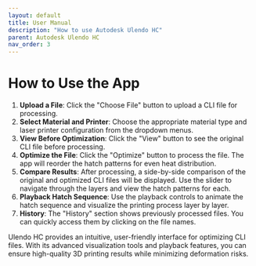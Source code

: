 ```yaml
---
layout: default
title: User Manual
description: "How to use Autodesk Ulendo HC"
parent: Autodesk Ulendo HC
nav_order: 3
---
```


# How to Use the App
1. **Upload a File**: Click the "Choose File" button to upload a CLI file for processing.
2. **Select Material and Printer**: Choose the appropriate material type and laser printer configuration from the dropdown menus.
3. **View Before Optimization**: Click the "View" button to see the original CLI file before processing.
4. **Optimize the File**: Click the "Optimize" button to process the file. The app will reorder the hatch patterns for even heat distribution.
5. **Compare Results**: After processing, a side-by-side comparison of the original and optimized CLI files will be displayed. Use the slider to navigate through the layers and view the hatch patterns for each.
6. **Playback Hatch Sequence**: Use the playback controls to animate the hatch sequence and visualize the printing process layer by layer.
7. **History**: The "History" section shows previously processed files. You can quickly access them by clicking on the file names.

Ulendo HC provides an intuitive, user-friendly interface for optimizing CLI files. With its advanced visualization tools and playback features, you can ensure high-quality 3D printing results while minimizing deformation risks.
